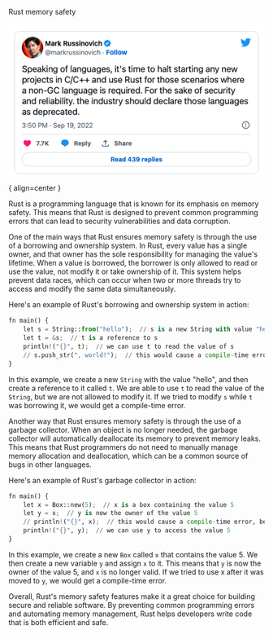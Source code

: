Rust memory safety

![Image title](assets/mark_tweet.png){ align=center }

Rust is a programming language that is known for its emphasis on memory safety. This means that Rust is designed to prevent common programming errors that can lead to security vulnerabilities and data corruption.

One of the main ways that Rust ensures memory safety is through the use of a borrowing and ownership system. In Rust, every value has a single owner, and that owner has the sole responsibility for managing the value's lifetime. When a value is borrowed, the borrower is only allowed to read or use the value, not modify it or take ownership of it. This system helps prevent data races, which can occur when two or more threads try to access and modify the same data simultaneously.

Here's an example of Rust's borrowing and ownership system in action:

``` py
fn main() {
    let s = String::from("hello");  // s is a new String with value "hello"
    let t = &s;  // t is a reference to s
    println!("{}", t);  // we can use t to read the value of s
    // s.push_str(", world!");  // this would cause a compile-time error, because t is still borrowing s
}
```

In this example, we create a new `String` with the value "hello", and then create a reference to it called `t`. We are able to use `t` to read the value of the `String`, but we are not allowed to modify it. If we tried to modify `s` while `t` was borrowing it, we would get a compile-time error.

Another way that Rust ensures memory safety is through the use of a garbage collector. When an object is no longer needed, the garbage collector will automatically deallocate its memory to prevent memory leaks. This means that Rust programmers do not need to manually manage memory allocation and deallocation, which can be a common source of bugs in other languages.

Here's an example of Rust's garbage collector in action:

``` py
fn main() {
    let x = Box::new(5);  // x is a box containing the value 5
    let y = x;  // y is now the owner of the value 5
    // println!("{}", x);  // this would cause a compile-time error, because x has been moved to y
    println!("{}", y);  // we can use y to access the value 5
}
```

In this example, we create a new `Box` called `x` that contains the value 5. We then create a new variable `y` and assign `x` to it. This means that `y` is now the owner of the value 5, and `x` is no longer valid. If we tried to use x after it was moved to `y`, we would get a compile-time error.

Overall, Rust's memory safety features make it a great choice for building secure and reliable software. By preventing common programming errors and automating memory management, Rust helps developers write code that is both efficient and safe.
